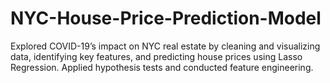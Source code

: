 # NYC-House-Price-Prediction-Model

Explored COVID-19’s impact on NYC real estate by cleaning and visualizing data, identifying key features, and predicting house prices using Lasso Regression. Applied hypothesis tests and conducted feature engineering. 
